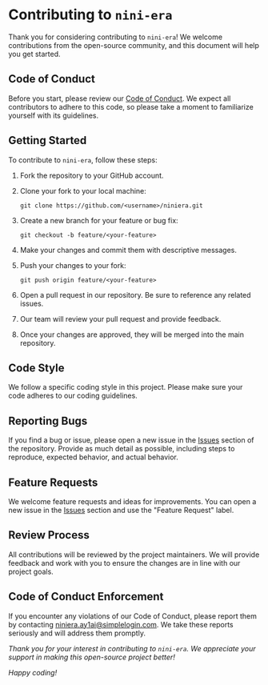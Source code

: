 # Contributing to `nini-era`

Thank you for considering contributing to `nini-era`! We welcome contributions from the open-source community, and this document will help you get started.

## Code of Conduct

Before you start, please review our [Code of Conduct](CODE_OF_CONDUCT.md). We expect all contributors to adhere to this code, so please take a moment to familiarize yourself with its guidelines.

## Getting Started

To contribute to `nini-era`, follow these steps:

1. Fork the repository to your GitHub account.
2. Clone your fork to your local machine:

   ```shell
   git clone https://github.com/<username>/niniera.git
   ```

3. Create a new branch for your feature or bug fix:

   ```shell
   git checkout -b feature/<your-feature>
   ```

4. Make your changes and commit them with descriptive messages.

5. Push your changes to your fork:

   ```shell
   git push origin feature/<your-feature>
   ```

6. Open a pull request in our repository. Be sure to reference any related issues.
7. Our team will review your pull request and provide feedback.
8. Once your changes are approved, they will be merged into the main repository.

## Code Style

We follow a specific coding style in this project. Please make sure your code adheres to our coding guidelines.

## Reporting Bugs

If you find a bug or issue, please open a new issue in the [Issues](https://github.com/your-username/your-project/issues) section of the repository. Provide as much detail as possible, including steps to reproduce, expected behavior, and actual behavior.

## Feature Requests

We welcome feature requests and ideas for improvements. You can open a new issue in the [Issues](https://github.com/your-username/your-project/issues) section and use the "Feature Request" label.

## Review Process

All contributions will be reviewed by the project maintainers. We will provide feedback and work with you to ensure the changes are in line with our project goals.

## Code of Conduct Enforcement

If you encounter any violations of our Code of Conduct, please report them by contacting niniera.ay1ai@simplelogin.com. We take these reports seriously and will address them promptly.

_Thank you for your interest in contributing to `nini-era`. We appreciate your support in making this open-source project better!_

_Happy coding!_
